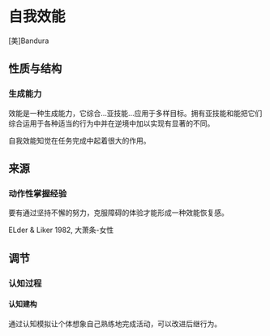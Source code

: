 # 自我效能

[美]Bandura



## 性质与结构

### 生成能力

效能是一种生成能力，它综合...亚技能...应用于多样目标。拥有亚技能和能把它们综合运用于各种适当的行为中并在逆境中加以实现有显著的不同。



自我效能知觉在任务完成中起着很大的作用。



## 来源

### 动作性掌握经验

要有通过坚持不懈的努力，克服障碍的体验才能形成一种效能恢复感。



ELder & Liker 1982, 大萧条-女性





## 调节

### 认知过程

#### 认知建构

通过认知模拟让个体想象自己熟练地完成活动，可以改进后继行为。

